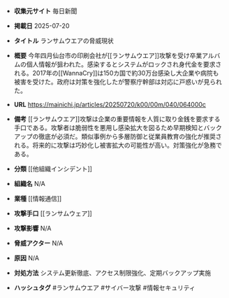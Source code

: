 - **収集元サイト**
毎日新聞

- **掲載日**
2025-07-20

- **タイトル**
ランサムウエアの脅威現状

- **概要**
今年四月仙台市の印刷会社が[[ランサムウエア]]攻撃を受け卒業アルバムの個人情報が狙われた。感染するとシステムがロックされ身代金を要求される。2017年の[[WannaCry]]は150カ国で約30万台感染し大企業や病院も被害を受けた。政府は対策を強化したが警察庁幹部は対応に戸惑いが見られた。

- **URL**
https://mainichi.jp/articles/20250720/k00/00m/040/064000c

- **備考**
[[ランサムウエア]]攻撃は企業の重要情報を人質に取り金銭を要求する手口である。攻撃者は脆弱性を悪用し感染拡大を図るため早期検知とバックアップの徹底が必須だ。類似事例から多層防御と従業員教育の強化が推奨される。将来的に攻撃は巧妙化し被害拡大の可能性が高い。対策強化が急務である。

- **分類**
[[他組織インシデント]]

- **組織名**
N/A

- **業種**
[[情報通信]]

- **攻撃手口**
[[ランサムウェア]]

- **攻撃影響**
N/A

- **脅威アクター**
N/A

- **原因**
N/A

- **対処方法**
システム更新徹底、アクセス制限強化、定期バックアップ実施

- **ハッシュタグ**
#ランサムウエア #サイバー攻撃 #情報セキュリティ
